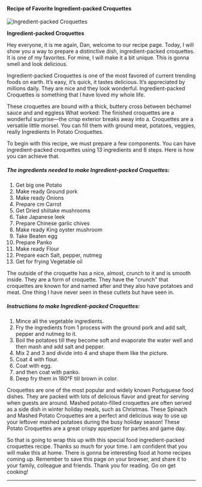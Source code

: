             

#### Recipe of Favorite Ingredient-packed Croquettes

![Ingredient-packed Croquettes](https://img-global.cpcdn.com/recipes/6318464638648320/751x532cq70/ingredient-packed-croquettes-recipe-main-photo.jpg)

**Ingredient-packed Croquettes**

Hey everyone, it is me again, Dan, welcome to our recipe page. Today, I will show you a way to prepare a distinctive dish, ingredient-packed croquettes. It is one of my favorites. For mine, I will make it a bit unique. This is gonna smell and look delicious.

Ingredient-packed Croquettes is one of the most favored of current trending foods on earth. It’s easy, it’s quick, it tastes delicious. It’s appreciated by millions daily. They are nice and they look wonderful. Ingredient-packed Croquettes is something that I have loved my whole life.

These croquettes are bound with a thick, buttery cross between béchamel sauce and and eggless What worked: The finished croquettes are a wonderful surprise—the crisp exterior breaks away into a. Croquettes are a versatile little morsel. You can fill them with ground meat, potatoes, veggies, really Ingredients In Potato Croquettes.

To begin with this recipe, we must prepare a few components. You can have ingredient-packed croquettes using 13 ingredients and 8 steps. Here is how you can achieve that.

##### The ingredients needed to make Ingredient-packed Croquettes:

1.  Get big one Potato
2.  Make ready Ground pork
3.  Make ready Onions
4.  Prepare cm Carrot
5.  Get Dried shiitake mushrooms
6.  Take Japanese leek
7.  Prepare Chinese garlic chives
8.  Make ready King oyster mushroom
9.  Take Beaten egg
10.  Prepare Panko
11.  Make ready Flour
12.  Prepare each Salt, pepper, nutmeg
13.  Get for frying Vegetable oil

The outside of the croquette has a nice, almost, crunch to it and is smooth inside. They are a form of croquette. They have the "crunch" that croquettes are known for and named after and they also have potatoes and meat. One thing I have never seen in these cutlets but have seen in.

##### Instructions to make Ingredient-packed Croquettes:

1.  Mince all the vegetable ingredients.
2.  Fry the ingredients from 1 process with the ground pork and add salt, pepper and nutmeg to it.
3.  Boil the potatoes till they become soft and evaporate the water well and then mash and add salt and pepper.
4.  Mix 2 and 3 and divide into 4 and shape them like the picture.
5.  Coat 4 with flour.
6.  Coat with egg.
7.  and then coat with panko.
8.  Deep fry them in 180°F till brown in color.

Croquettes are one of the most popular and widely known Portuguese food dishes. They are packed with lots of delicious flavor and great for serving when guests are around. Mashed potato-filled croquettes are often served as a side dish in winter holiday meals, such as Christmas. These Spinach and Mashed Potato Croquettes are a perfect and delicious way to use up your leftover mashed potatoes during the busy holiday season! These Potato Croquettes are a great crispy appetizer for parties and game day.

So that is going to wrap this up with this special food ingredient-packed croquettes recipe. Thanks so much for your time. I am confident that you will make this at home. There is gonna be interesting food at home recipes coming up. Remember to save this page on your browser, and share it to your family, colleague and friends. Thank you for reading. Go on get cooking!

* * *